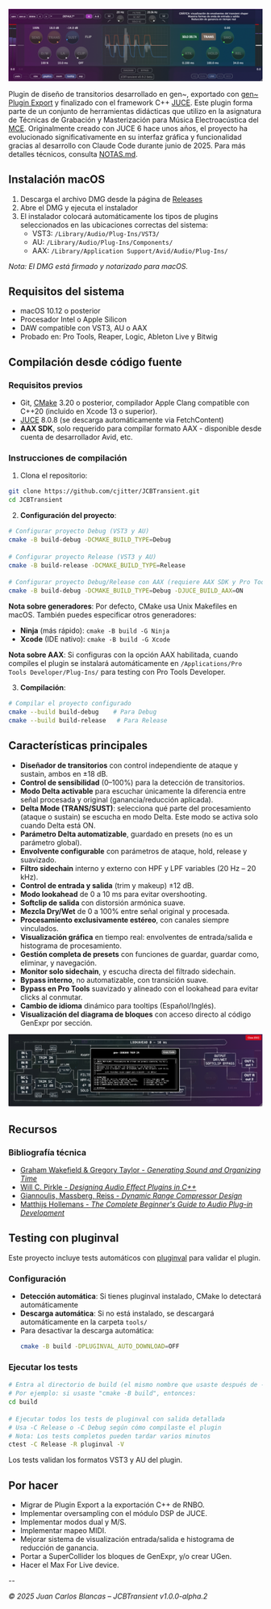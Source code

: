 
![JCBTransient Interface](Assets/screenshot.png)

Plugin de diseño de transitorios desarrollado en gen~, exportado con [gen~ Plugin Export](https://github.com/Cycling74/gen-plugin-export) y finalizado con el framework C++ [JUCE](https://github.com/juce-framework/JUCE). Este plugin forma parte de un conjunto de herramientas didácticas que utilizo en la asignatura de Técnicas de Grabación y Masterización para Música Electroacústica del [MCE](https://katarinagurska.com/curso-of/master-de-composicion-electroacustica-mce/). Originalmente creado con JUCE 6 hace unos años, el proyecto ha evolucionado significativamente en su interfaz gráfica y funcionalidad gracias al desarrollo con Claude Code durante junio de 2025. Para más detalles técnicos, consulta [NOTAS.md](NOTAS.md).

## Instalación macOS
1. Descarga el archivo DMG desde la página de [Releases](https://github.com/cjitter/JCBTransient/releases)
2. Abre el DMG y ejecuta el instalador
3. El instalador colocará automáticamente los tipos de plugins seleccionados en las ubicaciones correctas del sistema:
   - VST3: `/Library/Audio/Plug-Ins/VST3/`
   - AU: `/Library/Audio/Plug-Ins/Components/`
   - AAX: `/Library/Application Support/Avid/Audio/Plug-Ins/`

*Nota: El DMG está firmado y notarizado para macOS.*

## Requisitos del sistema

- macOS 10.12 o posterior
- Procesador Intel o Apple Silicon
- DAW compatible con VST3, AU o AAX
- Probado en: Pro Tools, Reaper, Logic, Ableton Live y Bitwig

## Compilación desde código fuente

### Requisitos previos
- Git, [CMake](https://cmake.org) 3.20 o posterior, compilador Apple Clang compatible con C++20 (incluido en Xcode 13 o superior).
- [JUCE](https://github.com/juce-framework/JUCE) 8.0.8 (se descarga automáticamente via FetchContent)
- **AAX SDK**, solo requerido para compilar formato AAX - disponible desde cuenta de desarrollador Avid, etc.

### Instrucciones de compilación

1. Clona el repositorio:
```bash
git clone https://github.com/cjitter/JCBTransient.git
cd JCBTransient
```

2. **Configuración del proyecto**:
```bash
# Configurar proyecto Debug (VST3 y AU)
cmake -B build-debug -DCMAKE_BUILD_TYPE=Debug

# Configurar proyecto Release (VST3 y AU)
cmake -B build-release -DCMAKE_BUILD_TYPE=Release

# Configurar proyecto Debug/Release con AAX (requiere AAX SDK y Pro Tools Developer instalado)
cmake -B build-debug -DCMAKE_BUILD_TYPE=Debug -DJUCE_BUILD_AAX=ON
```

**Nota sobre generadores**: Por defecto, CMake usa Unix Makefiles en macOS. También puedes especificar otros generadores:
- **Ninja** (más rápido): `cmake -B build -G Ninja`
- **Xcode** (IDE nativo): `cmake -B build -G Xcode`

**Nota sobre AAX**: Si configuras con la opción AAX habilitada, cuando compiles el plugin se instalará automáticamente en `/Applications/Pro Tools Developer/Plug-Ins/` para testing con Pro Tools Developer.

3. **Compilación**:
```bash
# Compilar el proyecto configurado
cmake --build build-debug    # Para Debug
cmake --build build-release   # Para Release
```

## Características principales

- **Diseñador de transitorios** con control independiente de ataque y sustain, ambos en ±18 dB.
- **Control de sensibilidad** (0–100%) para la detección de transitorios.
- **Modo Delta activable** para escuchar únicamente la diferencia entre señal procesada y original (ganancia/reducción aplicada).
- **Delta Mode (TRANS/SUST)**: selecciona qué parte del procesamiento (ataque o sustain) se escucha en modo Delta. Este modo se activa solo cuando Delta está ON.
- **Parámetro Delta automatizable**, guardado en presets (no es un parámetro global).
- **Envolvente configurable** con parámetros de ataque, hold, release y suavizado.
- **Filtro sidechain** interno y externo con HPF y LPF variables (20 Hz – 20 kHz).
- **Control de entrada y salida** (trim y makeup) ±12 dB.
- **Modo lookahead** de 0 a 10 ms para evitar overshooting.
- **Softclip de salida** con distorsión armónica suave.
- **Mezcla Dry/Wet** de 0 a 100% entre señal original y procesada.
- **Procesamiento exclusivamente estéreo**, con canales siempre vinculados.
- **Visualización gráfica** en tiempo real: envolventes de entrada/salida e histograma de procesamiento.
- **Gestión completa de presets** con funciones de guardar, guardar como, eliminar, y navegación.
- **Monitor solo sidechain**, y escucha directa del filtrado sidechain.
- **Bypass interno**, no automatizable, con transición suave.
- **Bypass en Pro Tools** suavizado y alineado con el lookahead para evitar clicks al conmutar.
- **Cambio de idioma** dinámico para tooltips (Español/Inglés).
- **Visualización del diagrama de bloques** con acceso directo al código GenExpr por sección.

![Diagrama de Bloques](Assets/screenshotDiagram.png)

## Recursos

### Bibliografía técnica
- [Graham Wakefield & Gregory Taylor - *Generating Sound and Organizing Time*](https://cycling74.com/books/go)
- [Will C. Pirkle - *Designing Audio Effect Plugins in C++*](https://www.willpirkle.com)
- [Giannoulis, Massberg, Reiss - *Dynamic Range Compressor Design*](https://eecs.qmul.ac.uk/~josh/documents/2012/GiannoulisMassbergReiss-dynamicrangecompression-JAES2012.pdf)
- [Matthijs Hollemans - *The Complete Beginner's Guide to Audio Plug-in Development*](https://www.theaudioprogrammer.com/books/beginners-plugin-book)

## Testing con pluginval

Este proyecto incluye tests automáticos con [pluginval](https://github.com/Tracktion/pluginval) para validar el plugin.

### Configuración

- **Detección automática**: Si tienes pluginval instalado, CMake lo detectará automáticamente
- **Descarga automática**: Si no está instalado, se descargará automáticamente en la carpeta `tools/`
- Para desactivar la descarga automática:
  ```bash
  cmake -B build -DPLUGINVAL_AUTO_DOWNLOAD=OFF
  ```

### Ejecutar los tests

```bash
# Entra al directorio de build (el mismo nombre que usaste después de -B al configurar)
# Por ejemplo: si usaste "cmake -B build", entonces:
cd build

# Ejecutar todos los tests de pluginval con salida detallada
# Usa -C Release o -C Debug según cómo compilaste el plugin
# Nota: Los tests completos pueden tardar varios minutos
ctest -C Release -R pluginval -V
```

Los tests validan los formatos VST3 y AU del plugin.

## Por hacer

- Migrar de Plugin Export a la exportación C++ de RNBO.
- Implementar oversampling con el módulo DSP de JUCE.
- Implementar modos dual y M/S.
- Implementar mapeo MIDI.
- Mejorar sistema de visualización entrada/salida e histograma de reducción de ganancia.
- Portar a SuperCollider los bloques de GenExpr, y/o crear UGen.
- Hacer el Max For Live device.

--

*© 2025 Juan Carlos Blancas – JCBTransient v1.0.0-alpha.2*
